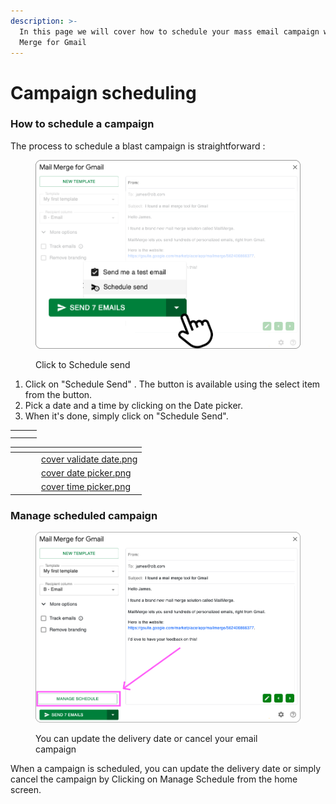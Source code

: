 ```yaml
---
description: >-
  In this page we will cover how to schedule your mass email campaign with Mail
  Merge for Gmail
---
```


# Campaign scheduling



### How to schedule a campaign

The process to schedule a blast campaign is straightforward :

<figure><img src="../.gitbook/assets/Click on schedule mass email campaign.png" alt="" width="563"><figcaption><p>Click to Schedule send</p></figcaption></figure>

1. Click on "Schedule Send" . The button is available using the select item from the button.&#x20;
2. Pick a date and a time by clicking on the Date picker.
3. When it's done, simply click on "Schedule Send".&#x20;

|   |   |   |
| - | - | - |
|   |   |   |
|   |   |   |

<table data-column-title-hidden data-view="cards"><thead><tr><th></th><th></th><th></th><th data-hidden data-card-cover data-type="files"></th></tr></thead><tbody><tr><td></td><td></td><td></td><td><a href="../.gitbook/assets/cover validate date.png">cover validate date.png</a></td></tr><tr><td></td><td></td><td></td><td><a href="../.gitbook/assets/cover date picker.png">cover date picker.png</a></td></tr><tr><td></td><td></td><td></td><td><a href="../.gitbook/assets/cover time picker.png">cover time picker.png</a></td></tr></tbody></table>

### Manage scheduled campaign



<figure><img src="../.gitbook/assets/Manage schedule campaigns.png" alt="" width="563"><figcaption><p>You can update the delivery date or cancel your email campaign</p></figcaption></figure>

When a campaign is scheduled, you can update the delivery date or simply cancel the campaign by Clicking on Manage Schedule from the home screen.

